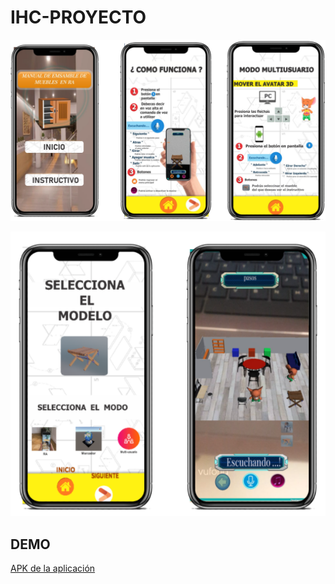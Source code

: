 # IHC-PROYECTO
![img2](https://github.com/AndreaVargasAndia/IHC-PROYECTO/blob/main/img/app1.PNG)


![img](https://github.com/AndreaVargasAndia/IHC-PROYECTO/blob/main/img/multiusuario.PNG)



## DEMO
[APK de la aplicación](https://drive.google.com/file/d/1BP6HJ0W0iopOBe-C7PX3eJhXg_D2AS0N/view?usp=sharing)
